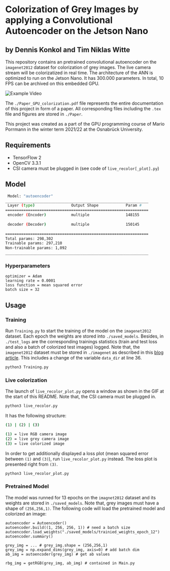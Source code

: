 # Colorization of Grey Images by applying a Convolutional Autoencoder on the Jetson Nano
## by Dennis Konkol and Tim Niklas Witte

This repository contains an pretrained convolutional autoencoder on the `imagenet2012` dataset 
for colorization of grey images.
The live camera stream will be colorizatized in real time.
The architecture of the ANN is optimized to run on the Jetson Nano.
It has 300.000 parameters.
In total, 10 FPS can be archived on this embedded GPU.

![Example Video](videoPresentation.gif)

The `./Paper_GPU_colorization.pdf` file represents the entire documentation of this project in form of a paper.
All corresponding files including the `.tex` file and figures are stored in `./Paper`.

This project was created as a part of the GPU programming course of Mario Porrmann in the winter term 2021/22 at the Osnabrück University.

## Requirements

- TensorFlow 2
- OpenCV 3.3.1
- CSI camera must be plugged in (see code of `live_recolor[_plot].py`)

## Model

```bash
 Model: "autoencoder"
_______________________________________________________________
 Layer (type)                Output Shape            Param #   
===============================================================
 encoder (Encoder)           multiple                148155    
                                                               
 decoder (Decoder)           multiple                150145    
                                                                 
===============================================================
Total params: 298,302
Trainable params: 297,210
Non-trainable params: 1,092
_______________________________________________________________
```

### Hyperparameters

```python3
optimizer = Adam
learning rate = 0.0001
loss function = mean squared error
batch size = 32
```

## Usage

### Training

Run `Training.py` to start the training of the model on the `imagenet2012` dataset.
Each epoch the weights are stored into `./saved_models`.
Besides, in `./test_logs` are the corresponding trainings statistics (train and test loss and also a batch of colorized test images) logged.
Note that, the `imagenet2012` dataset must be stored in `./imagenet` as described in this [blog article](https://towardsdatascience.com/preparing-the-imagenet-dataset-with-tensorflow-c681916014ee).
This includes a change of the variable `data_dir` at line 36.

```bash
python3 Training.py
```

### Live colorization

The launch of `live_recolor_plot.py` opens a window as shown in the GIF at the start of this README.
Note that, the CSI camera must be plugged in.

```bash
python3 live_recolor.py
```

It has the following structure:

```bash
(1) | (2) | (3)

(1) = live RGB camera image
(2) = live grey camera image
(3) = live colorized image
```

In order to get additionally displayed a loss plot (mean squared error between `(1)` and `(3)`),
run `live_recolor_plot.py` instead.
The loss plot is presented right from `(3)`.

```bash
python3 live_recolor_plot.py
```

### Pretrained Model

The model was runned for 13 epochs on the `imagnet2012` dataset and its weights are stored in `./saved_models`.
Note that, grey images must have a shape of `(256,256,1)`.
The following code will load the pretrained model and colorized an image:

```python3
autoencoder = Autoencoder()
autoencoder.build((1, 256, 256, 1)) # need a batch size
autoencoder.load_weights("./saved_models/trainied_weights_epoch_12")
autoencoder.summary()

grey_img = ... # grey_img.shape = (256,256,1)
grey_img = np.expand_dims(grey_img, axis=0) # add batch dim
ab_img = autoencoder(grey_img) # get ab values

rbg_img = getRGB(grey_img, ab_img) # contained in Main.py
```

